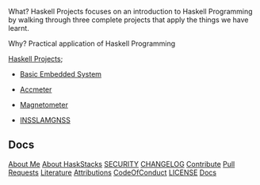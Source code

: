 What?
Haskell Projects focuses on an introduction to Haskell Programming by walking through three complete projects that apply the things we have learnt.

Why?
Practical application of Haskell Programming

[Haskell Projects](https://github.com/josephkb87/HaskStacks/tree/main/Projects);


* [Basic Embedded System](https://github.com/josephkb87/HaskStacks/tree/main/Projects/EmbSys)
  
* [Accmeter](https://github.com/josephkb87/HaskStacks/tree/main/Projects/Accmeter)

* [Magnetometer](https://github.com/josephkb87/HaskStacks/tree/main/Projects/Magnetometer)

* [INSSLAMGNSS](https://github.com/josephkb87/HaskStacks/tree/main/Projects/INSSLAMGNSS)


## Docs

[About Me](https://github.com/josephkb87) [About HaskStacks](../docs/README.md) [SECURITY](../docs/SECURITY.md) [CHANGELOG](../docs/CHANGELOG.md)  [Contribute](../docs/CONTRIBUTING.md)  [Pull Requests](../docs/blob/PRs.md) [Literature](../docs/references.md)  [Attributions](..docs/Attributions.md)  [CodeOfConduct](../docs/CodeOfConduct.md)  [LICENSE](../docs/LICENSE.md)  [Docs](../docs/docs.md)

